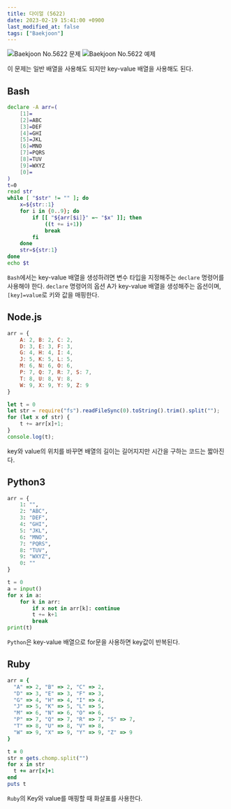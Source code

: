 ```yaml
---
title: 다이얼 (5622)
date: 2023-02-19 15:41:00 +0900
last_modified_at: false
tags: ["Baekjoon"]
---
```


![Baekjoon No.5622 문제](https://cdn.jsdelivr.net/gh/kimzuni/cdn/blog/baekjoon-5622-1.png)
![Baekjoon No.5622 예제](https://cdn.jsdelivr.net/gh/kimzuni/cdn/blog/baekjoon-5622-1.png)

이 문제는 일반 배열을 사용해도 되지만 key-value 배열을 사용해도 된다.

## Bash

```bash
declare -A arr=(
	[1]=
	[2]=ABC
	[3]=DEF
	[4]=GHI
	[5]=JKL
	[6]=MNO
	[7]=PQRS
	[8]=TUV
	[9]=WXYZ
	[0]=
)
t=0
read str
while [ "$str" != "" ]; do
	x=${str::1}
	for i in {0..9}; do
		if [[ "${arr[$i]}" =~ "$x" ]]; then
			((t += i+1))
			break
		fi
	done
	str=${str:1}
done
echo $t
```

`Bash`에서는 key-value 배열을 생성하려면 변수 타입을 지정해주는 `declare` 명령어를 사용해야 한다.
`declare` 명령어의 옵션 A가 key-value 배열을 생성해주는 옵션이며, `[key]=value`로 키와 값을 매핑한다.

## Node.js

```javascript
arr = {
	A: 2, B: 2, C: 2,
	D: 3, E: 3, F: 3,
	G: 4, H: 4, I: 4,
	J: 5, K: 5, L: 5,
	M: 6, N: 6, O: 6,
	P: 7, Q: 7, R: 7, S: 7,
	T: 8, U: 8, V: 8,
	W: 9, X: 9, Y: 9, Z: 9
}

let t = 0
let str = require("fs").readFileSync(0).toString().trim().split("");
for (let x of str) {
	t += arr[x]+1;
}
console.log(t);
```

key와 value의 위치를 바꾸면 배열의 길이는 길어지지만 시간을 구하는 코드는 짧아진다.

## Python3

```python
arr = {
	1: "",
	2: "ABC",
	3: "DEF",
	4: "GHI",
	5: "JKL",
	6: "MNO",
	7: "PQRS",
	8: "TUV",
	9: "WXYZ",
	0: ""
}

t = 0
a = input()
for x in a:
    for k in arr:
        if x not in arr[k]: continue
        t += k+1
        break
print(t)
```

`Python`은 key-value 배열으로 for문을 사용하면 key값이 반복된다.

## Ruby

```ruby
arr = {
  "A" => 2, "B" => 2, "C" => 2,
  "D" => 3, "E" => 3, "F" => 3,
  "G" => 4, "H" => 4, "I" => 4,
  "J" => 5, "K" => 5, "L" => 5,
  "M" => 6, "N" => 6, "O" => 6,
  "P" => 7, "Q" => 7, "R" => 7, "S" => 7,
  "T" => 8, "U" => 8, "V" => 8,
  "W" => 9, "X" => 9, "Y" => 9, "Z" => 9
}

t = 0
str = gets.chomp.split("")
for x in str
  t += arr[x]+1
end
puts t
```

`Ruby`의 Key와 value를 매핑할 때 화살표를 사용한다.
